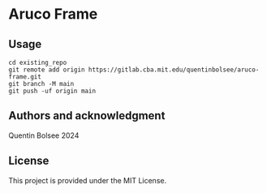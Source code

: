 # Aruco Frame

## Usage

```
cd existing_repo
git remote add origin https://gitlab.cba.mit.edu/quentinbolsee/aruco-frame.git
git branch -M main
git push -uf origin main
```

## Authors and acknowledgment

Quentin Bolsee 2024

## License

This project is provided under the MIT License.
